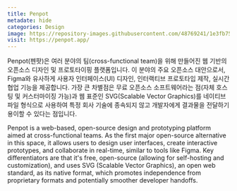 ```yaml
---
title: Penpot
metadate: hide
categories: Design
image: https://repository-images.githubusercontent.com/48769241/1e3fb75a-13e6-4d77-a658-e70e17fb1c6f
visit: https://penpot.app/
---
```

Penpot(펜팟)은 여러 분야의 팀(cross-functional team)을 위해 만들어진 웹 기반의 오픈소스 디자인 및 프로토타이핑 플랫폼입니다. 이 분야의 주요 오픈소스 대안으로서, Figma와 유사하게 사용자 인터페이스(UI) 디자인, 인터랙티브 프로토타입 제작, 실시간 협업 기능을 제공합니다. 가장 큰 차별점은 무료 오픈소스 소프트웨어라는 점(자체 호스팅 및 커스터마이징 가능)과 웹 표준인 SVG(Scalable Vector Graphics)를 네이티브 파일 형식으로 사용하여 특정 회사 기술에 종속되지 않고 개발자에게 결과물을 전달하기 용이할 수 있다는 점입니다.

Penpot is a web-based, open-source design and prototyping platform aimed at cross-functional teams. As the first major open-source alternative in this space, it allows users to design user interfaces, create interactive prototypes, and collaborate in real-time, similar to tools like Figma. Key differentiators are that it's free, open-source (allowing for self-hosting and customization), and uses SVG (Scalable Vector Graphics), an open web standard, as its native format, which promotes independence from proprietary formats and potentially smoother developer handoffs.
